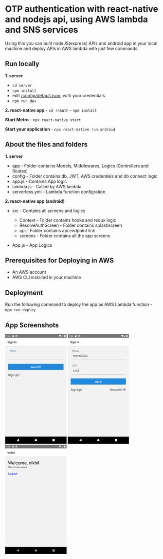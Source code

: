 # OTP authentication with react-native and nodejs api, using AWS lambda and SNS services

Using this you can built nodeJS(express) APIs and android app in your local machine and deploy APIs in AWS lambda with just few commands.

## Run locally

 **1. server**
   - `cd server`
   - `npm install`
   -  edit [/config/default.json](/server/config/default.json), with your credentials
   - `npm run dev`
      
      
 **2. react-native app**
     - `cd rnAuth`
     - `npm install`
      
 **Start Metro**
     - `npx react-native start`
      
 **Start your application**
     - `npx react-native run-android` 
  
## About the files and folders
  
**1. server**
   
   * app - Folder contains Models, Middlewares, Logics (Controllers and Routes)
   * config - Folder contains db, JWT, AWS credentials and db connect logic
   * app.js - Contains App logic
   * lambda.js - Called by AWS lambda
   * serverless.yml - Lambda function configration.
         
**2. react-native app (android)**

  * src - Contains all screens and logics
    - Context - Folder contains hooks and redux logic
    - ResolveAuthScreen - Folder contains splashscreen 
    - api - Folder contains api endpoint link
    - screens - Folder contains all the app screens
            
  * App.js - App Logics
        
     
 ## Prerequisites for Deploying in AWS
        
   * An AWS account
   * AWS CLI installed in your machine

   ## Deployment

  Run the following command to deploy the app as AWS Lambda function
  -`npm run deploy`



   ## App Screenshots
   
   <a href="/rnAuth/app_img/img1.png"><img src="/rnAuth/app_img/img1.png" height="40%" width="40%" ></a>
   <a href="/rnAuth/app_img/img2.png"><img src="/rnAuth/app_img/img2.png" height="40%" width="40%" ></a>
   <a href="/rnAuth/app_img/img3.png"><img src="/rnAuth/app_img/img3.png" height="40%" width="40%" ></a>
